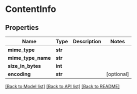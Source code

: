 # ContentInfo

## Properties
Name | Type | Description | Notes
------------ | ------------- | ------------- | -------------
**mime_type** | **str** |  | 
**mime_type_name** | **str** |  | 
**size_in_bytes** | **int** |  | 
**encoding** | **str** |  | [optional] 

[[Back to Model list]](../README.md#documentation-for-models) [[Back to API list]](../README.md#documentation-for-api-endpoints) [[Back to README]](../README.md)



